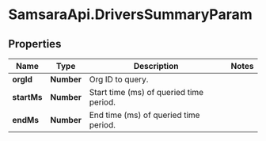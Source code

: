 # SamsaraApi.DriversSummaryParam

## Properties
Name | Type | Description | Notes
------------ | ------------- | ------------- | -------------
**orgId** | **Number** | Org ID to query. | 
**startMs** | **Number** | Start time (ms) of queried time period. | 
**endMs** | **Number** | End time (ms) of queried time period. | 


